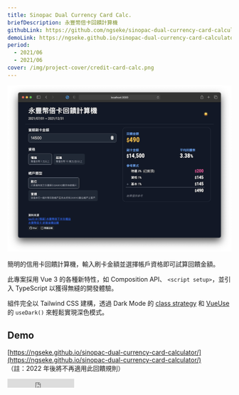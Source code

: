 ```yaml
---
title: Sinopac Dual Currency Card Calc.
briefDescription: 永豐幣倍卡回饋計算機
githubLink: https://github.com/ngseke/sinopac-dual-currency-card-calculator
demoLink: https://ngseke.github.io/sinopac-dual-currency-card-calculator/
period:
  - 2021/06
  - 2021/06
cover: /img/project-cover/credit-card-calc.png
---
```


![](../../assets/img/article/credit-card-calc/cover.png)

簡明的信用卡回饋計算機，輸入刷卡金額並選擇帳戶資格即可試算回饋金額。

此專案採用 Vue 3 的各種新特性，如 Composition API、 `<script setup>`，並引入 TypeScript 以獲得無縫的開發體驗。

組件完全以 Tailwind CSS 建構，透過 Dark Mode 的 [class strategy](https://tailwindcss.com/docs/dark-mode#toggling-dark-mode-manually) 和 [VueUse](https://vueuse.org/core/useDark/) 的 `useDark()` 來輕鬆實現深色模式。


## Demo

[https://ngseke.github.io/sinopac-dual-currency-card-calculator/](https://ngseke.github.io/sinopac-dual-currency-card-calculator/)
<br>
（註：2022 年後將不再適用此回饋規則）

<iframe src="https://ghbtns.com/github-btn.html?user=ngseke&repo=/sinopac-dual-currency-card-calculator&type=star&count=false" frameborder="0" scrolling="0" width="150" height="20"></iframe>
